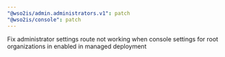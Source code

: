 ```yaml
---
"@wso2is/admin.administrators.v1": patch
"@wso2is/console": patch
---
```


Fix administrator settings route not working when console settings for root organizations in enabled in managed deployment
